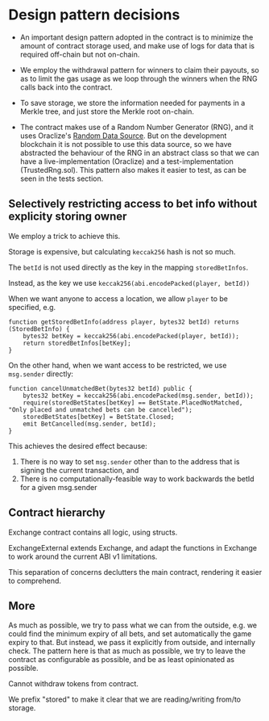 Design pattern decisions
========================

* An important design pattern adopted in the contract is to minimize the amount of contract storage used, and make use of logs for data that is required off-chain but not on-chain.

* We employ the withdrawal pattern for winners to claim their payouts, so as to limit the gas usage as we loop through the winners when the RNG calls back into the contract.

* To save storage, we store the information needed for payments in a Merkle tree, and just store the Merkle root on-chain.

* The contract makes use of a Random Number Generator (RNG), and it uses Oraclize's [Random Data Source](https://docs.oraclize.it/#ethereum-advanced-topics-random-data-source). But on the development blockchain it is not possible to use this data source, so we have abstracted the behaviour of the RNG in an abstract class so that we can have a live-implementation (Oraclize) and a test-implementation (TrustedRng.sol). This pattern also makes it easier to test, as can be seen in the tests section.


Selectively restricting access to bet info without explicity storing owner
--------------------------------------------------------------------------

We employ a trick to achieve this.

Storage is expensive, but calculating `keccak256` hash is not so much.

The `betId` is not used directly as the key in the mapping `storedBetInfos`.

Instead, as the key we use `keccak256(abi.encodePacked(player, betId))`

When we want anyone to access a location, we allow `player` to be specified, e.g.

```solidity
function getStoredBetInfo(address player, bytes32 betId) returns (StoredBetInfo) {
    bytes32 betKey = keccak256(abi.encodePacked(player, betId));
    return storedBetInfos[betKey];
}
```

On the other hand, when we want access to be restricted, we use `msg.sender` directly:

```solidity
function cancelUnmatchedBet(bytes32 betId) public {
    bytes32 betKey = keccak256(abi.encodePacked(msg.sender, betId));
    require(storedBetStates[betKey] == BetState.PlacedNotMatched, "Only placed and unmatched bets can be cancelled");
    storedBetStates[betKey] = BetState.Closed;
    emit BetCancelled(msg.sender, betId);
}
```

This achieves the desired effect because:
1. There is no way to set `msg.sender` other than to the address that is signing the current transaction, and
2. There is no computationally-feasible way to work backwards the betId for a given msg.sender



Contract hierarchy
------------------

Exchange contract contains all logic, using structs.

ExchangeExternal extends Exchange, and adapt the functions in Exchange to work around the current ABI v1 limitations.

This separation of concerns declutters the main contract, rendering it easier to comprehend.


More
----

As much as possible, we try to pass what we can from the outside, e.g. we could find the minimum expiry of all bets, and set automatically
the game expiry to that.
But instead, we pass it explicitly from outside, and internally check.
The pattern here is that as much as possible, we try to leave
the contract as configurable as possible, and be as least opinionated as possible.

Cannot withdraw tokens from contract.


We prefix "stored" to make it clear that we are reading/writing from/to storage.
